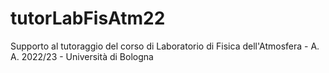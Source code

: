 # tutorLabFisAtm22
Supporto al tutoraggio del corso di Laboratorio di Fisica dell'Atmosfera - A. A. 2022/23 - Università di Bologna
